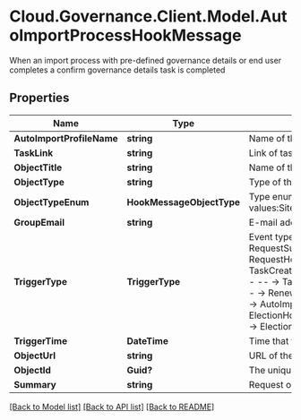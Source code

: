 # Cloud.Governance.Client.Model.AutoImportProcessHookMessage
When an import process with pre-defined governance details or end user completes a confirm governance details task is completed
## Properties

Name | Type | Description | Notes
------------ | ------------- | ------------- | -------------
**AutoImportProfileName** | **string** | Name of the import job | [optional] 
**TaskLink** | **string** | Link of task | [optional] 
**ObjectTitle** | **string** | Name of the workspace | [optional] 
**ObjectType** | **string** | Type of the workspace | [optional] 
**ObjectTypeEnum** | **HookMessageObjectType** | Type enum of the workspace, availabe values:SiteCollection,Group,Team,GuestUser,Yammer | [optional] 
**GroupEmail** | **string** | E-mail address of the workspace | [optional] 
**TriggerType** | **TriggerType** | Event type that being triggered, available values and corresponding messages:                          RequestSubmitted,RequestCompleted,RequestCancelled - -- -&gt; RequestHookMessage             TaskCreated,TaskApproved,TaskRejected,ErrorTaskCreated,TaskRetried,TaskSkipped - -- -&gt; TaskHookMessage             RenewalSuccess RenewalException,RenewalOverdue - -- -&gt; RenewalTaskHookMessage             FullyAutoImportSuccess,ConfirmDetailSuccess - -- -&gt; AutoImportProcessHookMessage             ElectionCompleted,ElectionOverdue - --&gt; ElectionHookMessage             LifecycleInactiveTaskCreated,LifecycleLeaseTaskCreated - -- -&gt; ElectionOverdue | [optional] 
**TriggerTime** | **DateTime** | Time that the webhook is triggered | [optional] 
**ObjectUrl** | **string** | URL of the workspace | [optional] 
**ObjectId** | **Guid?** | The unique ID of the workspace | [optional] 
**Summary** | **string** | Request or task summary | [optional] 

[[Back to Model list]](../README.md#documentation-for-models) [[Back to API list]](../README.md#documentation-for-api-endpoints) [[Back to README]](../README.md)

